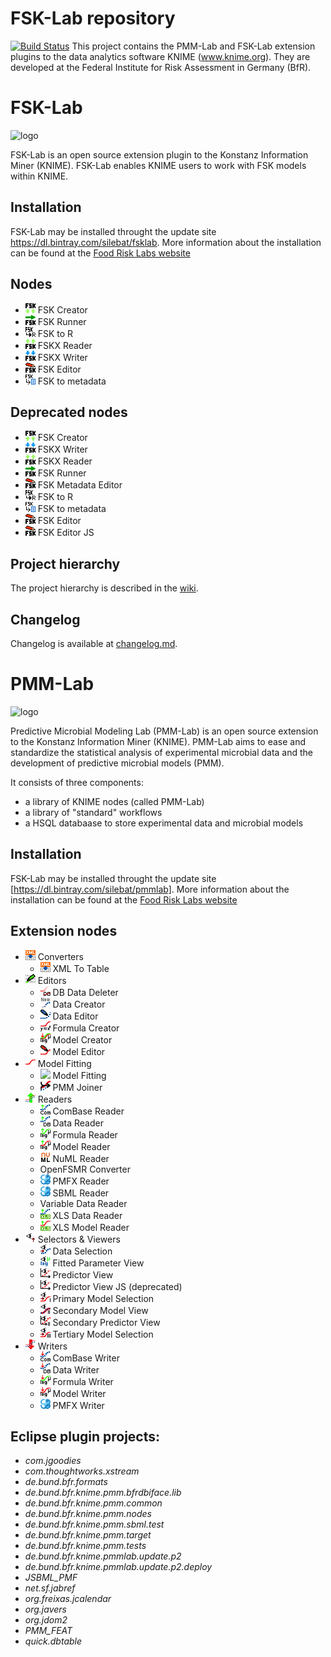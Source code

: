 # FSK-Lab repository
[![Build Status](https://travis-ci.org/SiLeBAT/FSK-Lab.svg?branch=master)](https://travis-ci.org/SiLeBAT/FSK-Lab)
This project contains the PMM-Lab and FSK-Lab extension plugins to the data
analytics software KNIME (www.knime.org). They are developed at the Federal
Institute for Risk Assessment in Germany (BfR).

# FSK-Lab
![logo](https://foodrisklabs.bfr.bund.de/wp-content/uploads/2015/02/FSKlab7-1.png "FSK-Lab")

FSK-Lab is an open source extension plugin to the Konstanz Information Miner
(KNIME). FSK-Lab enables KNIME users to work with FSK models within KNIME.

## Installation
FSK-Lab may be installed throught the update site <https://dl.bintray.com/silebat/fsklab>. More information about the installation can be found at the [Food Risk Labs website](https://foodrisklabs.bfr.bund.de/index.php/fsk-lab/)

## Nodes
- ![](de.bund.bfr.knime.fsklab.nodes/src/de/bund/bfr/knime/fsklab/nodes/Creator.png) FSK Creator
- ![](de.bund.bfr.knime.fsklab.nodes/src/de/bund/bfr/knime/fsklab/nodes/Runner.png) FSK Runner
- ![](de.bund.bfr.knime.fsklab.nodes/src/de/bund/bfr/knime/fsklab/nodes/FSK2R.png) FSK to R
- ![](de.bund.bfr.knime.fsklab.nodes/src/de/bund/bfr/knime/fsklab/nodes/Reader.png) FSKX Reader
- ![](de.bund.bfr.knime.fsklab.nodes/src/de/bund/bfr/knime/fsklab/nodes/Writer.png) FSKX Writer
- ![](de.bund.bfr.knime.fsklab.nodes/src/de/bund/bfr/knime/fsklab/nodes/Editor.png) FSK Editor
- ![](de.bund.bfr.knime.fsklab.nodes/src/de/bund/bfr/knime/fsklab/nodes/fsk2metadata.png) FSK to metadata

## Deprecated nodes
- ![](de.bund.bfr.knime.fsklab.nodes.deprecated/src/de/bund/bfr/knime/fsklab/nodes/creator/FskCreator.png) FSK Creator
- ![](de.bund.bfr.knime.fsklab.nodes.deprecated/src/de/bund/bfr/knime/fsklab/nodes/writer/FskxWriter.png) FSKX Writer
- ![](de.bund.bfr.knime.fsklab.nodes.deprecated/src/de/bund/bfr/knime/fsklab/nodes/reader/FskxReader.png) FSKX Reader
- ![](de.bund.bfr.knime.fsklab.nodes.deprecated/src/de/bund/bfr/knime/fsklab/nodes/runner/FskRunner.png) FSK Runner
- ![](de.bund.bfr.knime.fsklab.nodes.deprecated/src/de/bund/bfr/knime/fsklab/nodes/metadataeditor/FskEditor.png) FSK Metadata Editor
- ![](de.bund.bfr.knime.fsklab.nodes.deprecated/src/de/bund/bfr/knime/fsklab/nodes/fsk2r/fsk2r.png) FSK to R
- ![](de.bund.bfr.knime.fsklab.nodes.deprecated/src/de/bund/bfr/knime/fsklab/nodes/fsk2metadata/fsk2metadata.png) FSK to metadata
- ![](de.bund.bfr.knime.fsklab.nodes.deprecated/src/de/bund/bfr/knime/fsklab/nodes/editor/FskEditor.png) FSK Editor
- ![](de.bund.bfr.knime.fsklab.nodes.deprecated/src/de/bund/bfr/knime/fsklab/nodes/editor/js/FskEditor.png) FSK Editor JS

## Project hierarchy
The project hierarchy is described in the [wiki](https://github.com/SiLeBAT/FSK-Lab/wiki/Project-hierarchy).

## Changelog
Changelog is available at [changelog.md](features/de.bund.bfr.knime.fsklab.feature/CHANGELOG.md).

# PMM-Lab
![logo](https://foodrisklabs.bfr.bund.de/wp-content/uploads/2015/02/PMM-Lab-Logo_3001.png "FSK-Lab")

Predictive Microbial Modeling Lab (PMM-Lab) is an open source extension to the Konstanz Information Miner (KNIME). PMM-Lab aims to ease and standardize the statistical analysis of experimental microbial data and the development of predictive microbial models (PMM).

It consists of three components:
- a library of KNIME nodes (called PMM-Lab)
- a library of "standard" workflows
- a HSQL databaase to store experimental data and microbial models

## Installation
FSK-Lab may be installed throught the update site [https://dl.bintray.com/silebat/pmmlab]. More information about the installation can be found at the [Food Risk Labs website](https://foodrisklabs.bfr.bund.de/index.php/pmm-lab-installation/)

## Extension nodes
- ![](de.bund.bfr.knime.pmm.bfrdbiface.lib/icons/XMLToTable.png) Converters
    + ![](de.bund.bfr.knime.pmm.bfrdbiface.lib/icons/XMLToTable.png) XML To Table
- ![](de.bund.bfr.knime.pmm.bfrdbiface.lib/icons/Editors.png) Editors
    + ![](de.bund.bfr.knime.pmm.nodes/src/de/bund/bfr/knime/pmm/dbdelete/FittedModelDeleter.png) DB Data Deleter
    + ![](de.bund.bfr.knime.pmm.nodes/src/de/bund/bfr/knime/pmm/timeseriescreator/MicrobialDataCreator.png) Data Creator
    + ![](de.bund.bfr.knime.pmm.nodes/src/de/bund/bfr/knime/pmm/microbialdataedit/MicrobialDataEditor.png) Data Editor
    + ![](de.bund.bfr.knime.pmm.nodes/src/de/bund/bfr/knime/pmm/manualmodelconf/FormulaCreator.png) Formula Creator
    + ![](de.bund.bfr.knime.pmm.nodes/src/de/bund/bfr/knime/pmm/manualmodelconf/ModelCreator.png) Model Creator
    + ![](de.bund.bfr.knime.pmm.nodes/src/de/bund/bfr/knime/pmm/manualmodelconf/ModelEditor.png) Model Editor
- ![](de.bund.bfr.knime.pmm.bfrdbiface.lib/icons/Model.png) Model Fitting
    + ![](de.bund.bfr.knime.pmm.modelestimation/src/de/bund/bfr/knime/pmm/nodes/ModelFitting.png) Model Fitting
    + ![](de.bund.bfr.knime.pmm.nodes/src/de/bund/bfr/knime/pmm/modelanddatajoiner/PMMJoiner.png) PMM Joiner
- ![](de.bund.bfr.knime.pmm.bfrdbiface.lib/icons/Reader.png) Readers
    + ![](de.bund.bfr.knime.pmm.nodes/src/de/bund/bfr/knime/pmm/combaseio/ComBaseReader.png) ComBase Reader
    + ![](de.bund.bfr.knime.pmm.nodes/src/de/bund/bfr/knime/pmm/timeseriesreader/MicrobialDataReader.png) Data Reader
    + ![](de.bund.bfr.knime.pmm.nodes/src/de/bund/bfr/knime/pmm/modelcatalogreader/ModelFormulaReader.png) Formula Reader
    + ![](de.bund.bfr.knime.pmm.nodes/src/de/bund/bfr/knime/pmm/estimatedmodelreader/FittedModelReader.png) Model Reader
    + ![](de.bund.bfr.knime.pmm.nodes/src/de/bund/bfr/knime/pmm/numl/NuMLReader.png) NuML Reader
    + OpenFSMR Converter
    + ![](de.bund.bfr.knime.pmm.nodes/src/de/bund/bfr/knime/pmm/pmfreader/fsk/SBMLReader.png) PMFX Reader
    + ![](de.bund.bfr.knime.pmm.nodes/src/de/bund/bfr/knime/pmm/sbmlreader/SBMLReader.png) SBML Reader
    + Variable Data Reader
    + ![](de.bund.bfr.knime.pmm.nodes/src/de/bund/bfr/knime/pmm/xlstimeseriesreader/XLSMicrobialDataReader.png) XLS Data Reader
    + ![](de.bund.bfr.knime.pmm.nodes/src/de/bund/bfr/knime/pmm/xlsmodelreader/XLSPrimaryModelReader.png) XLS Model Reader
- ![](de.bund.bfr.knime.pmm.bfrdbiface.lib/icons/SelectionAndViews.png) Selectors & Viewers
    + ![](de.bund.bfr.knime.pmm.nodes/src/de/bund/bfr/knime/pmm/dataviewandselect/MicrobialDataSelection.png?raw=true) Data Selection
    + ![](de.bund.bfr.knime.pmm.nodes/src/de/bund/bfr/knime/pmm/fittedparameterview/FittedParameterView.png?raw=true) Fitted Parameter View
    + ![](de.bund.bfr.knime.pmm.nodes/src/de/bund/bfr/knime/pmm/predictorview/PredictorView.png?raw=true) Predictor View
    + ![](de.bund.bfr.knime.pmm.nodes/src/de/bund/bfr/knime/pmm/js/modelplotter/modern/PredictorView.png?raw=true) Predictor View JS (deprecated)
    + ![](de.bund.bfr.knime.pmm.nodes/src/de/bund/bfr/knime/pmm/primarymodelviewandselect/ModelSelectionPrimary.png?raw=true) Primary Model Selection
    + ![](de.bund.bfr.knime.pmm.nodes/src/de/bund/bfr/knime/pmm/secondarymodelanddataview/ModelViewSecondary.png?raw=true) Secondary Model View
    + ![](de.bund.bfr.knime.pmm.nodes/src/de/bund/bfr/knime/pmm/secondarypredictorview/SecondaryPredictorView.png?raw=true) Secondary Predictor View
    + ![](de.bund.bfr.knime.pmm.nodes/src/de/bund/bfr/knime/pmm/modelselectiontertiary/ModelSelectionTertiary.png?raw=true) Tertiary Model Selection
- ![](de.bund.bfr.knime.pmm.bfrdbiface.lib/icons/Writer.png) Writers
    + ![](de.bund.bfr.knime.pmm.nodes/src/de/bund/bfr/knime/pmm/combaseio/ComBaseWriter.png?raw=true) ComBase Writer
    + ![](de.bund.bfr.knime.pmm.nodes/src/de/bund/bfr/knime/pmm/timeserieswriter/MicrobialDataWriter.png?raw=true) Data Writer
    + ![](de.bund.bfr.knime.pmm.nodes/src/de/bund/bfr/knime/pmm/modelcatalogwriter/ModelFormulaWriter.png?raw=true) Formula Writer
    + ![](de.bund.bfr.knime.pmm.nodes/src/de/bund/bfr/knime/pmm/estimatedmodelwriter/FittedModelWriter.png?raw=true) Model Writer
    + ![](de.bund.bfr.knime.pmm.nodes/src/de/bund/bfr/knime/pmm/pmfwriter/fsk/SBMLWriter.png?raw=true) PMFX Writer

## Eclipse plugin projects:
- *com.jgoodies*
- *com.thoughtworks.xstream*
- *de.bund.bfr.formats*
- *de.bund.bfr.knime.pmm.bfrdbiface.lib*
- *de.bund.bfr.knime.pmm.common*
- *de.bund.bfr.knime.pmm.nodes*
- *de.bund.bfr.knime.pmm.sbml.test*
- *de.bund.bfr.knime.pmm.target*
- *de.bund.bfr.knime.pmm.tests*
- *de.bund.bfr.knime.pmmlab.update.p2*
- *de.bund.bfr.knime.pmmlab.update.p2.deploy*
- *JSBML_PMF*
- *net.sf.jabref*
- *org.freixas.jcalendar*
- *org.javers*
- *org.jdom2*
- *PMM_FEAT*
- *quick.dbtable*

